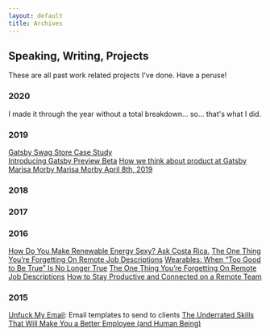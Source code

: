 ```yaml
---
layout: default
title: Archives
---
```

## Speaking, Writing, Projects
These are all past work related projects I've done. Have a peruse!

### 2020
I made it through the year without a total breakdown... so... that's what I did.

### 2019
[Gatsby Swag Store Case Study](https://www.gatsbyjs.com/blog/2019-01-24-swag-store)</br>
[Introducing Gatsby Preview Beta](https://www.gatsbyjs.com/blog/2019-03-22-introducing-gatsby-preview-beta)
[How we think about product at Gatsby
Marisa Morby
Marisa Morby
April 8th, 2019
]()

### 2018

### 2017
[]()

### 2016
[How Do You Make Renewable Energy Sexy? Ask Costa Rica.](https://www.huffpost.com/entry/how-do-you-make-renewable-energy-sexy-ask-costa-rica_b_57f4498de4b0b7215072c953)
[The One Thing You’re Forgetting On Remote Job Descriptions](https://www.huffpost.com/entry/the-one-thing-youre-forgetting-on-remote-job-descriptions_b_579f3cf7e4b07066ba1f56a8)
[Wearables: When “Too Good to Be True” Is No Longer True](https://www.huffpost.com/entry/wearables-when-too-good-to-be-true-is-no-longer_b_579255efe4b0a86259d13533)
[The One Thing You’re Forgetting On Remote Job Descriptions](https://www.huffpost.com/entry/the-one-thing-youre-forgetting-on-remote-job-descriptions_b_579f3cf7e4b07066ba1f56a8)
[How to Stay Productive and Connected on a Remote Team](https://www.huffpost.com/entry/how-to-stay-productive-an_b_9818990)

### 2015
[Unfuck My Email](https://marisamorby.github.io/Unfuck-My-Email/): Email templates to send to clients
[The Underrated Skills That Will Make You a Better Employee (and Human Being)](https://www.themuse.com/advice/the-underrated-skills-that-will-make-you-a-better-employee-and-human-being)

